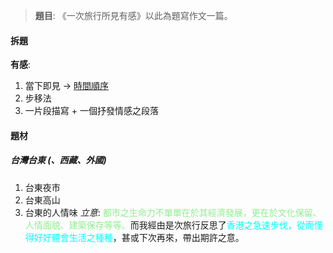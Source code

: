 > **題目**:
> 《一次旅行所見有感》以此為題寫作文一篇。

#### 拆題
**有感**:
1. 當下即見 → <u>時間順序</u>
2. 步移法
3.  一片段描寫 + 一個抒發情感之段落

#### 題材
##### 台灣台東 (、西藏、外國)
1. 台東夜市
2. 台東高山
3. 台東的人情味
*立意*: <span style="color: lightgreen">都市之生命力不單單在於其經濟發展，更在於文化保留、人情面貌、建築保存等等。</span>而我經由是次旅行反思了<span style="color: aqua">香港之急速步伐，從而懂得好好體會生活之種種</span>，甚或下次再來，帶出期許之意。
